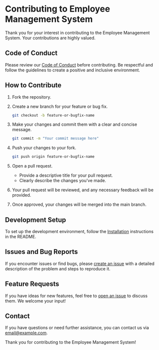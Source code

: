 # Contributing to Employee Management System

Thank you for your interest in contributing to the Employee Management System. Your contributions are highly valued.

## Code of Conduct

Please review our [Code of Conduct](CODE_OF_CONDUCT.md) before contributing. Be respectful and follow the guidelines to create a positive and inclusive environment.

## How to Contribute

1. Fork the repository.

2. Create a new branch for your feature or bug fix.

    ```bash
    git checkout -b feature-or-bugfix-name
    ```

3. Make your changes and commit them with a clear and concise message.

    ```bash
    git commit -m "Your commit message here"
    ```

4. Push your changes to your fork.

    ```bash
    git push origin feature-or-bugfix-name
    ```

5. Open a pull request.

    - Provide a descriptive title for your pull request.
    - Clearly describe the changes you've made.

6. Your pull request will be reviewed, and any necessary feedback will be provided.

7. Once approved, your changes will be merged into the main branch.

## Development Setup

To set up the development environment, follow the [Installation](README.md#installation) instructions in the README.

## Issues and Bug Reports

If you encounter issues or find bugs, please [create an issue](https://github.com/zeus/employee-management-system/issues) with a detailed description of the problem and steps to reproduce it.

## Feature Requests

If you have ideas for new features, feel free to [open an issue](https://github.com/zeus/employee-management-system/issues) to discuss them. We welcome your input!

## Contact

If you have questions or need further assistance, you can contact us via [email@example.com](mailto:email@example.com).

Thank you for contributing to the Employee Management System!
